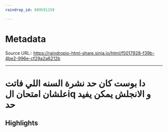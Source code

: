 ```yaml
---
raindrop_id: 809591159

---
```


# Metadata
Source URL:: https://raindropio-html-share.sinja.io/html/f5017928-f39b-4be2-996e-cf29a2a6212b


---
# دا بوست كان حد نشرة السنه اللي فاتت علشان امتحان الiq و الانجلش يمكن يفيد حد



## Highlights
